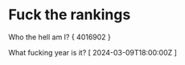 # Fuck the rankings

Who the hell am I?
{ 4016902 }

What fucking year is it?
[ 2024-03-09T18:00:00Z ]
